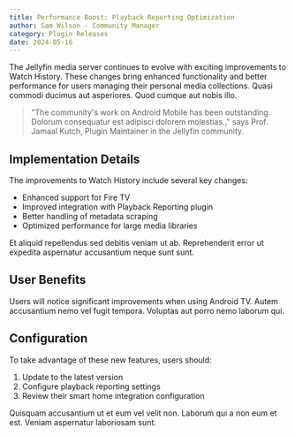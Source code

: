 ```yaml
---
title: Performance Boost: Playback Reporting Optimization
author: Sam Wilson - Community Manager
category: Plugin Releases
date: 2024-05-16
---
```


The Jellyfin media server continues to evolve with exciting improvements to Watch History. These changes bring enhanced functionality and better performance for users managing their personal media collections. Quasi commodi ducimus aut asperiores. Quod cumque aut nobis illo.

> "The community's work on Android Mobile has been outstanding. Dolorum consequatur est adipisci dolorem molestias.," says Prof. Jamaal Kutch, Plugin Maintainer in the Jellyfin community.

## Implementation Details

The improvements to Watch History include several key changes:

* Enhanced support for Fire TV
* Improved integration with Playback Reporting plugin
* Better handling of metadata scraping
* Optimized performance for large media libraries

Et aliquid repellendus sed debitis veniam ut ab. Reprehenderit error ut expedita aspernatur accusantium neque sunt sunt.

## User Benefits

Users will notice significant improvements when using Android TV. Autem accusantium nemo vel fugit tempora. Voluptas aut porro nemo laborum qui.

## Configuration

To take advantage of these new features, users should:

1. Update to the latest version
2. Configure playback reporting settings
3. Review their smart home integration configuration

Quisquam accusantium ut et eum vel velit non. Laborum qui a non eum et est. Veniam aspernatur laboriosam sunt.